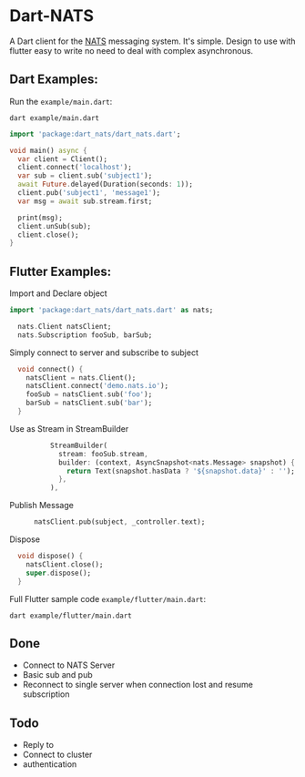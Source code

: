# Dart-NATS 
A Dart client for the [NATS](https://nats.io) messaging system. It's simple. Design to use with flutter easy to write no need to deal with complex asynchronous.

## Dart Examples:

Run the `example/main.dart`:

```
dart example/main.dart
```

```dart
import 'package:dart_nats/dart_nats.dart';

void main() async {
  var client = Client();
  client.connect('localhost');
  var sub = client.sub('subject1');
  await Future.delayed(Duration(seconds: 1));
  client.pub('subject1', 'message1');
  var msg = await sub.stream.first;

  print(msg);
  client.unSub(sub);
  client.close();
}
```

## Flutter Examples:

Import and Declare object
```dart
import 'package:dart_nats/dart_nats.dart' as nats;

  nats.Client natsClient;
  nats.Subscription fooSub, barSub;
```

Simply connect to server and subscribe to subject
```dart
  void connect() {
    natsClient = nats.Client();
    natsClient.connect('demo.nats.io');
    fooSub = natsClient.sub('foo');
    barSub = natsClient.sub('bar');
  }
```
Use as Stream in StreamBuilder
```dart
          StreamBuilder(
            stream: fooSub.stream,
            builder: (context, AsyncSnapshot<nats.Message> snapshot) {
              return Text(snapshot.hasData ? '${snapshot.data}' : '');
            },
          ),
```

Publish Message
```dart
      natsClient.pub(subject, _controller.text);
```

Dispose 
```dart
  void dispose() {
    natsClient.close();
    super.dispose();
  }
```

Full Flutter sample code `example/flutter/main.dart`:

```
dart example/flutter/main.dart
```

## Done
* Connect to NATS Server
* Basic sub and pub 
* Reconnect to single server when connection lost and resume subscription


## Todo
* Reply to 
* Connect to cluster 
* authentication